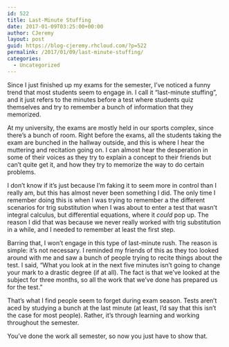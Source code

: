 ```yaml
---
id: 522
title: Last-Minute Stuffing
date: 2017-01-09T03:25:00+00:00
author: CJeremy
layout: post
guid: https://blog-cjeremy.rhcloud.com/?p=522
permalink: /2017/01/09/last-minute-stuffing/
categories:
  - Uncategorized
---
```

Since I just finished up my exams for the semester, I&#8217;ve noticed a funny trend that most students seem to engage in. I call it &#8220;last-minute stuffing&#8221;, and it just refers to the minutes before a test where students quiz themselves and try to remember a bunch of information that they memorized.

At my university, the exams are mostly held in our sports complex, since there&#8217;s a bunch of room. Right before the exams, all the students taking the exam are bunched in the hallway outside, and this is where I hear the muttering and recitation going on. I can almost hear the desperation in some of their voices as they try to explain a concept to their friends but can&#8217;t quite get it, and how they try to memorize the way to do certain problems.

I don&#8217;t know if it&#8217;s just because I&#8217;m faking it to seem more in control than I really am, but this has almost never been something I did. The only time I remember doing this is when I was trying to remember a the different scenarios for trig substitution when I was about to enter a test that wasn&#8217;t integral calculus, but differential equations, where it _could_ pop up. The reason I did that was because we never really worked with trig substitution in a while, and I needed to remember at least the first step.

Barring that, I won&#8217;t engage in this type of last-minute rush. The reason is simple: it&#8217;s not necessary. I reminded my friends of this as they too looked around with me and saw a bunch of people trying to recite things about the test. I said, &#8220;What you look at in the next five minutes isn&#8217;t going to change your mark to a drastic degree (if at all). The fact is that we&#8217;ve looked at the subject for three months, so all the work that we&#8217;ve done has prepared us for the test.&#8221;

That&#8217;s what I find people seem to forget during exam season. Tests aren&#8217;t aced by studying a bunch at the last minute (at least, I&#8217;d say that this isn&#8217;t the case for most people). Rather, it&#8217;s through learning and working throughout the semester.

You&#8217;ve done the work all semester, so now you just have to show that.
